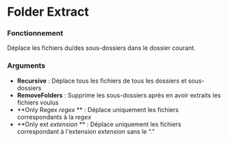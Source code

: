 # Folder Extract

### Fonctionnement
Déplace les fichiers du/des sous-dossiers dans le dossier courant.

### Arguments
* **Recursive** : Déplace tous les fichiers de tous les dossiers et sous-dossiers
* **RemoveFolders** : Supprime les sous-dossiers après en avoir extraits les fichiers voulus
* **Only Regex *regex* ** : Déplace uniquement les fichiers correspondants à la *regex*
* **Only ext *extension* ** : Déplace uniquement les fichiers correspondant à l'extension *extension* sans le "."

